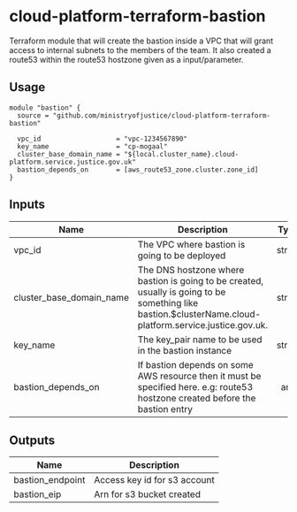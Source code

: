 # cloud-platform-terraform-bastion

Terraform module that will create the bastion inside a VPC that will grant access to internal subnets to the members of the team. It also created a route53 within the route53 hostzone given as a input/parameter. 

## Usage

```hcl
module "bastion" {
  source = "github.com/ministryofjustice/cloud-platform-terraform-bastion"

  vpc_id                   = "vpc-1234567890"
  key_name                 = "cp-mogaal"
  cluster_base_domain_name = "${local.cluster_name}.cloud-platform.service.justice.gov.uk"
  bastion_depends_on       = [aws_route53_zone.cluster.zone_id]
}
```

## Inputs

| Name | Description | Type | Default | Required |
|------|-------------|:----:|:-----:|:-----:|
| vpc_id | The VPC where bastion is going to be deployed | string |  | yes |
| cluster_base_domain_name | The DNS hostzone where bastion is going to be created, usually is going to be something like bastion.$clusterName.cloud-platform.service.justice.gov.uk. | string | | yes |
| key_name | The key_pair name to be used in the bastion instance | string | | yes |
| bastion_depends_on | If bastion depends on some AWS resource then it must be specified here. e.g: route53 hostzone created before the bastion entry | any | | no |

## Outputs

| Name | Description |
|------|-------------|
| bastion_endpoint | Access key id for s3 account |
| bastion_eip | Arn for s3 bucket created |
